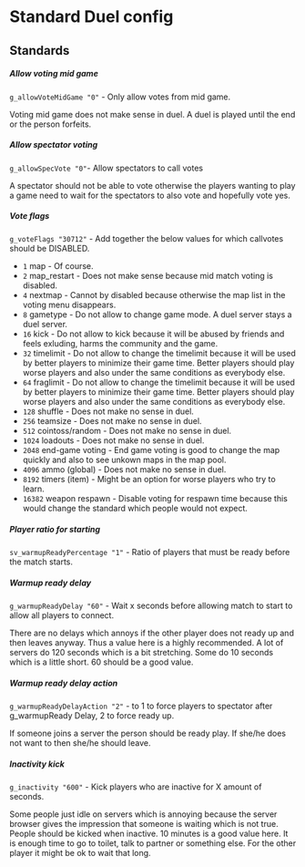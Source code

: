 # Standard Duel config

## Standards

##### Allow voting mid game

`g_allowVoteMidGame "0"` - Only allow votes from mid game.

Voting mid game does not make sense in duel. A duel is played until the end or the person forfeits.

##### Allow spectator voting

`g_allowSpecVote "0"`- Allow spectators to call votes

A spectator should not be able to vote otherwise the players wanting to play a game need to wait for the spectators to also vote and hopefully vote yes.

##### Vote flags

`g_voteFlags "30712"` - Add together the below values for which callvotes should be DISABLED.

- `1` map - Of course.
- `2` map_restart - Does not make sense because mid match voting is disabled.
- `4` nextmap - Cannot by disabled because otherwise the map list in the voting menu disappears.
- `8` gametype - Do not allow to change game mode. A duel server stays a duel server.
- `16` kick - Do not allow to kick because it will be abused by friends and feels exluding, harms the community and the game.
- `32` timelimit - Do not allow to change the timelimit because it will be used by better players to minimize their game time. Better players should play worse players and also under the same conditions as everybody else.
- `64` fraglimit - Do not allow to change the timelimit because it will be used by better players to minimize their game time. Better players should play worse players and also under the same conditions as everybody else.
- `128` shuffle - Does not make no sense in duel.
- `256` teamsize - Does not make no sense in duel.
- `512` cointoss/random - Does not make no sense in duel.
- `1024` loadouts - Does not make no sense in duel.
- `2048` end-game voting - End game voting is good to change the map quickly and also to see unkown maps in the map pool.
- `4096` ammo (global) - Does not make no sense in duel.
- `8192` timers (item) - Might be an option for worse players who try to learn.
- `16382` weapon respawn - Disable voting for respawn time because this would change the standard which people would not expect.

##### Player ratio for starting

`sv_warmupReadyPercentage "1"` - Ratio of players that must be ready before the match starts.

##### Warmup ready delay

`g_warmupReadyDelay "60"` - Wait x seconds before allowing match to start to allow all players to connect.

There are no delays which annoys if the other player does not ready up and then leaves anyway. Thus a value here is a highly recommended. A lot of servers do 120 seconds which is a bit stretching. Some do 10 seconds which is a little short. 60 should be a good value.

##### Warmup ready delay action

`g_warmupReadyDelayAction "2"` - to 1 to force players to spectator after g_warmupReady Delay, 2 to force ready up.

If someone joins a server the person should be ready play. If she/he does not want to then she/he should leave.

##### Inactivity kick

`g_inactivity "600"` - Kick players who are inactive for X amount of seconds.

Some people just idle on servers which is annoying because the server browser gives the impression that someone is waiting which is not true. People should be kicked when inactive. 10 minutes is a good value here. It is enough time to go to toilet, talk to partner or something else. For the other player it might be ok to wait that long.
